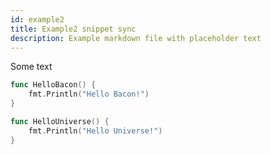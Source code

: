 ```yaml
---
id: example2
title: Example2 snippet sync
description: Example markdown file with placeholder text
---
```


Some text

<!--START hellobacon-->
```go
func HelloBacon() {
	fmt.Println("Hello Bacon!")
}
```
<!--END-->

<!--START hellouniverse-->
```go
func HelloUniverse() {
	fmt.Println("Hello Universe!")
}
```
<!--END-->

